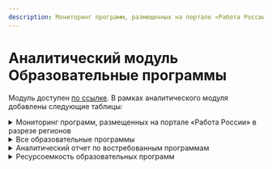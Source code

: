 ```yaml
---
description: Мониторинг программ, размещенных на портале «Работа России»
---
```


# Аналитический модуль Образовательные программы

Модуль доступен [по ссылке](https://datalens.yandex/qgy7y2pehbfuh). В рамках аналитического модуля добавлены следующие таблицы:

<details>

<summary>Мониторинг программ, размещенных на портале «Работа России» в разрезе регионов</summary>

В таблице размещена информация о программах портала Работа в России. Можно отфильтровать по региону, образовательному партнеру, программе. Также доступна выгрузка таблицы в формате Excel.

![](<../.gitbook/assets/image (52).png>)

</details>

<details>

<summary>Все образовательные программы</summary>

В таблице отображаются все образовательные программы, список которых можно выгрузить в Excel.

![](<../.gitbook/assets/image (12).png>)



</details>

<details>

<summary>Аналитический отчет по востребованным программам</summary>

В отчете представлена информация по актуальности той или иной программы. Можно отфильтровать таблицу по дате заявки, образовательному партнеру, типу программы, а также применить сортировку по количеству всех заявок/активных заявок/завершившим успешно. Доступна выгрузка сформированного списка в Excel.

![](<../.gitbook/assets/image (29).png>)

</details>

<details>

<summary>Ресурсоемкость образовательных программ</summary>

Есть возможность отследить информацию по ресурсоемким программам, применив фильтрацию по образовательному партнеру, программе, часам, а также выбрав из списка программы с признаком "ресурсоемкая программа".  Доступна выгрузка таблицы в формате Excel.

![](<../.gitbook/assets/image (5).png>)

</details>
